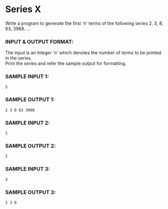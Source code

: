 # Series X

Write a program to generate the first 'n' terms of the following
series 2, 3, 8, 63, 3968..... 

### INPUT & OUTPUT FORMAT:

The input is an integer 'n' which denotes the number of terms
to be printed in the series. <br>
Print the series and refer the sample output for formatting.

### SAMPLE INPUT 1:

```
5
```

### SAMPLE OUTPUT 1:

```
2 3 8 63 3968
```

### SAMPLE INPUT 2:

```
1
```

### SAMPLE OUTPUT 2:

```
2
```

### SAMPLE INPUT 3:

```
3
```

### SAMPLE OUTPUT 3:

```
2 3 8
```
